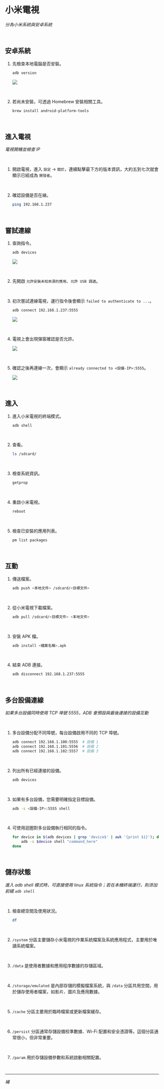 # 小米電視

_分為小米系統與安卓系統_

<br>

## 安卓系統

1. 先檢查本地電腦是否安裝。

    ```bash
    adb version
    ```

    ![](images/img_01.png)

<br>

2. 若尚未安裝，可透過 Homebrew 安裝相關工具。

    ```bash
    brew install android-platform-tools
    ```

<br>

## 進入電視

_電視開機並檢查 IP_

<br>

1. 開啟電視，進入 `設定` -> `關於`，連續點擊最下方的版本資訊，大約五到七次就會顯示已經成為 `開發者`。

<br>

2. 確認設備是否在線。

    ```bash
    ping 192.168.1.237
    ```

<br>

## 嘗試連線

1. 查詢指令。

    ```bash
    adb devices
    ```

    ![](images/img_03.png)

<br>

2. 先開啟 `允許安裝未知來源的應用`、`允許 USB 調適`。

<br>

3. 初次嘗試連線電視，運行指令後會顯示 `failed to authenticate to ...`。

    ```bash
    adb connect 192.168.1.237:5555
    ```

    ![](images/img_05.png)

<br>

4. 電視上會出現彈窗確認是否允許。

    ![](images/img_04.png)

<br>

5. 確認之後再連線一次，會顯示 `already connected to <設備-IP>:5555`。

    ![](images/img_02.png)

<br>

## 進入

1. 進入小米電視的終端模式。

    ```bash
    adb shell
    ```

<br>

2. 查看。

    ```bash
    ls /sdcard/
    ```

<br>

3. 檢查系統資訊。

    ```bash
    getprop
    ```

<br>

4. 重啟小米電視。

    ```bash
    reboot
    ```

<br>

5. 檢查已安裝的應用列表。

    ```bash
    pm list packages
    ```

<br>

## 互動

1. 傳送檔案。

    ```bash
    adb push <本地文件> /sdcard/<目標文件>
    ```

<br>

2. 從小米電視下載檔案。

    ```bash
    adb pull /sdcard/<目標文件> <本地文件>
    ```

<br>

3. 安裝 APK 檔。

    ```bash
    adb install <檔案名稱>.apk
    ```

<br>

4. 結束 ADB 連接。

    ```bash
    adb disconnect 192.168.1.237:5555
    ```

<br>

## 多台設備連線

_如果多台設備同時使用 TCP 埠號 5555，ADB 會預設與最後連接的設備互動_

<br>

1. 多台設備分配不同埠號，每台設備啟用不同的 TCP 埠號。

    ```bash
    adb connect 192.168.1.100:5555  # 設備 1
    adb connect 192.168.1.101:5556  # 設備 2
    adb connect 192.168.1.102:5557  # 設備 3
    ```

<br>

2. 列出所有已經連接的設備。

    ```bash
    adb devices
    ```

<br>

3. 如果有多台設備，您需要明確指定目標設備。

    ```bash
    adb -s <設備-IP>:5555 shell
    ```

<br>

4. 可使用迴圈對多台設備執行相同的指令。

    ```bash
    for device in $(adb devices | grep 'device$' | awk '{print $1}'); do
        adb -s $device shell "command_here"
    done
    ```

<br>

## 儲存狀態

_進入 adb shell 模式時，可直接使用 linux 系統指令；若在本機終端運行，則添加前綴 `adb shell`_

<br>

1. 檢查總空間及使用狀況。

    ```bash
    df
    ```

<br>

2. `/system` 分區主要儲存小米電視的作業系統檔案及系統應用程式，主要用於唯讀系統檔案。

<br>

3. `/data` 是使用者數據和應用程序數據的存儲區域。

<br>

4. `/storage/emulated` 是內部存儲的模擬檔案系統，與 `/data` 分區共用空間，用於儲存使用者檔案，如影片、圖片及應用數據。

<br>

5. `/cache` 分區主要用於臨時檔案或更新檔案緩存。

<br>

6. `/persist` 分區通常存儲設備校準數據、Wi-Fi 配置和安全憑證等。這個分區通常很小，但非常重要。

<br>

7. `/param` 用於存儲設備參數和系統啟動相關配置。

<br>

___

_補_

